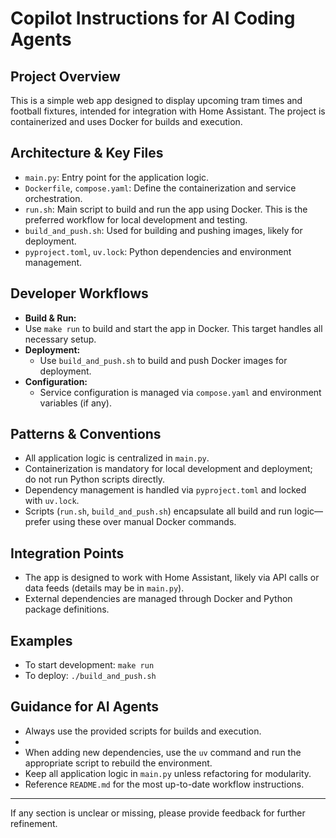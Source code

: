 # Copilot Instructions for AI Coding Agents

## Project Overview

This is a simple web app designed to display upcoming tram times and football fixtures, intended for integration with Home Assistant. The project is containerized and uses Docker for builds and execution.

## Architecture & Key Files

- `main.py`: Entry point for the application logic.
- `Dockerfile`, `compose.yaml`: Define the containerization and service orchestration.
- `run.sh`: Main script to build and run the app using Docker. This is the preferred workflow for local development and testing.
- `build_and_push.sh`: Used for building and pushing images, likely for deployment.
- `pyproject.toml`, `uv.lock`: Python dependencies and environment management.

## Developer Workflows

- **Build & Run:**
 - Use `make run` to build and start the app in Docker. This target handles all necessary setup.
- **Deployment:**
  - Use `build_and_push.sh` to build and push Docker images for deployment.
- **Configuration:**
  - Service configuration is managed via `compose.yaml` and environment variables (if any).

## Patterns & Conventions

- All application logic is centralized in `main.py`.
- Containerization is mandatory for local development and deployment; do not run Python scripts directly.
- Dependency management is handled via `pyproject.toml` and locked with `uv.lock`.
- Scripts (`run.sh`, `build_and_push.sh`) encapsulate all build and run logic—prefer using these over manual Docker commands.

## Integration Points

- The app is designed to work with Home Assistant, likely via API calls or data feeds (details may be in `main.py`).
- External dependencies are managed through Docker and Python package definitions.

## Examples

- To start development: `make run`
- To deploy: `./build_and_push.sh`

## Guidance for AI Agents

- Always use the provided scripts for builds and execution.
-
- When adding new dependencies, use the `uv` command and run the appropriate script to rebuild the environment.
- Keep all application logic in `main.py` unless refactoring for modularity.
- Reference `README.md` for the most up-to-date workflow instructions.

---

If any section is unclear or missing, please provide feedback for further refinement.
